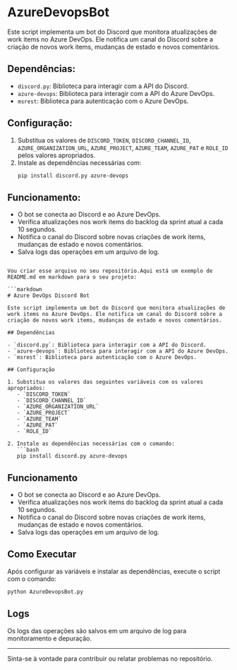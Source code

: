 # AzureDevopsBot

Este script implementa um bot do Discord que monitora atualizações de work items no Azure DevOps. Ele notifica um canal do Discord sobre a criação de novos work items, mudanças de estado e novos comentários.

## Dependências:

- `discord.py`: Biblioteca para interagir com a API do Discord.
- `azure-devops`: Biblioteca para interagir com a API do Azure DevOps.
- `msrest`: Biblioteca para autenticação com o Azure DevOps.

## Configuração:

1. Substitua os valores de `DISCORD_TOKEN`, `DISCORD_CHANNEL_ID`, `AZURE_ORGANIZATION_URL`, `AZURE_PROJECT`, `AZURE_TEAM`, `AZURE_PAT` e `ROLE_ID` pelos valores apropriados.
2. Instale as dependências necessárias com:
   ```sh
   pip install discord.py azure-devops
   ```

## Funcionamento:

- O bot se conecta ao Discord e ao Azure DevOps.
- Verifica atualizações nos work items do backlog da sprint atual a cada 10 segundos.
- Notifica o canal do Discord sobre novas criações de work items, mudanças de estado e novos comentários.
- Salva logs das operações em um arquivo de log.
```

Vou criar esse arquivo no seu repositório.Aqui está um exemplo de README.md em markdown para o seu projeto:

```markdown
# Azure DevOps Discord Bot

Este script implementa um bot do Discord que monitora atualizações de work items no Azure DevOps. Ele notifica um canal do Discord sobre a criação de novos work items, mudanças de estado e novos comentários.

## Dependências

- `discord.py`: Biblioteca para interagir com a API do Discord.
- `azure-devops`: Biblioteca para interagir com a API do Azure DevOps.
- `msrest`: Biblioteca para autenticação com o Azure DevOps.

## Configuração

1. Substitua os valores das seguintes variáveis com os valores apropriados:
   - `DISCORD_TOKEN`
   - `DISCORD_CHANNEL_ID`
   - `AZURE_ORGANIZATION_URL`
   - `AZURE_PROJECT`
   - `AZURE_TEAM`
   - `AZURE_PAT`
   - `ROLE_ID`

2. Instale as dependências necessárias com o comando:
   ```bash
   pip install discord.py azure-devops
   ```

## Funcionamento

- O bot se conecta ao Discord e ao Azure DevOps.
- Verifica atualizações nos work items do backlog da sprint atual a cada 10 segundos.
- Notifica o canal do Discord sobre novas criações de work items, mudanças de estado e novos comentários.
- Salva logs das operações em um arquivo de log.

## Como Executar

Após configurar as variáveis e instalar as dependências, execute o script com o comando:
```bash
python AzureDevopsBot.py
```

## Logs

Os logs das operações são salvos em um arquivo de log para monitoramento e depuração.

---

Sinta-se à vontade para contribuir ou relatar problemas no repositório.

